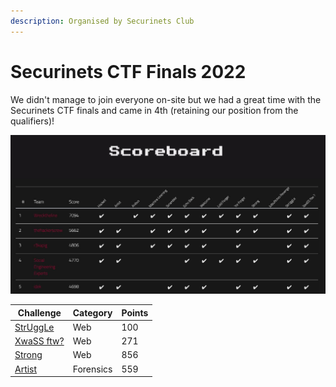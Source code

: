 ```yaml
---
description: Organised by Securinets Club
---
```


# Securinets CTF Finals 2022

We didn't manage to join everyone on-site but we had a great time with the Securinets CTF finals and came in 4th (retaining our position from the qualifiers)!

![](<../../.gitbook/assets/image (87).png>)

| Challenge                  | Category  | Points |
| -------------------------- | --------- | ------ |
| [StrUggLe](struggle.md)    | Web       | 100    |
| [XwaSS ftw?](xwass-ftw.md) | Web       | 271    |
| [Strong](strong.md)        | Web       | 856    |
| [Artist](artist.md)        | Forensics | 559    |
